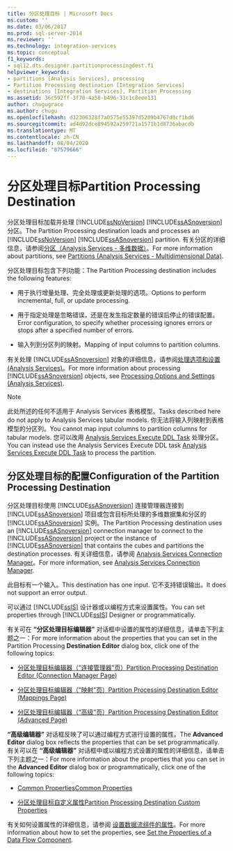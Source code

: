 ```yaml
---
title: 分区处理目标 | Microsoft Docs
ms.custom: ''
ms.date: 03/06/2017
ms.prod: sql-server-2014
ms.reviewer: ''
ms.technology: integration-services
ms.topic: conceptual
f1_keywords:
- sql12.dts.designer.partitionprocessingdest.f1
helpviewer_keywords:
- partitions [Analysis Services], processing
- Partition Processing destination [Integration Services]
- destinations [Integration Services], Partition Processing
ms.assetid: 36c592ff-3f78-4a58-b496-31c1c8eee131
author: chugugrace
ms.author: chugu
ms.openlocfilehash: d32306328f7a0575e55397d5209b4767d0cf1bd6
ms.sourcegitcommit: ad4d92dce894592a259721a1571b1d8736abacdb
ms.translationtype: MT
ms.contentlocale: zh-CN
ms.lasthandoff: 08/04/2020
ms.locfileid: "87579666"
---
```

# <a name="partition-processing-destination"></a><span data-ttu-id="78de4-102">分区处理目标</span><span class="sxs-lookup"><span data-stu-id="78de4-102">Partition Processing Destination</span></span>
  <span data-ttu-id="78de4-103">分区处理目标加载并处理 [!INCLUDE[ssNoVersion](../../includes/ssnoversion-md.md)] [!INCLUDE[ssASnoversion](../../includes/ssasnoversion-md.md)] 分区。</span><span class="sxs-lookup"><span data-stu-id="78de4-103">The Partition Processing destination loads and processes an [!INCLUDE[ssNoVersion](../../includes/ssnoversion-md.md)] [!INCLUDE[ssASnoversion](../../includes/ssasnoversion-md.md)] partition.</span></span> <span data-ttu-id="78de4-104">有关分区的详细信息，请参阅[分区（Analysis Services - 多维数据）](https://docs.microsoft.com/analysis-services/multidimensional-models-olap-logical-cube-objects/partitions-analysis-services-multidimensional-data)。</span><span class="sxs-lookup"><span data-stu-id="78de4-104">For more information about partitions, see [Partitions &#40;Analysis Services - Multidimensional Data&#41;](https://docs.microsoft.com/analysis-services/multidimensional-models-olap-logical-cube-objects/partitions-analysis-services-multidimensional-data).</span></span>  
  
 <span data-ttu-id="78de4-105">分区处理目标包含下列功能：</span><span class="sxs-lookup"><span data-stu-id="78de4-105">The Partition Processing destination includes the following features:</span></span>  
  
-   <span data-ttu-id="78de4-106">用于执行增量处理、完全处理或更新处理的选项。</span><span class="sxs-lookup"><span data-stu-id="78de4-106">Options to perform incremental, full, or update processing.</span></span>  
  
-   <span data-ttu-id="78de4-107">用于指定处理是忽略错误，还是在发生指定数量的错误后停止的错误配置。</span><span class="sxs-lookup"><span data-stu-id="78de4-107">Error configuration, to specify whether processing ignores errors or stops after a specified number of errors.</span></span>  
  
-   <span data-ttu-id="78de4-108">输入列到分区列的映射。</span><span class="sxs-lookup"><span data-stu-id="78de4-108">Mapping of input columns to partition columns.</span></span>  
  
 <span data-ttu-id="78de4-109">有关处理 [!INCLUDE[ssASnoversion](../../includes/ssasnoversion-md.md)] 对象的详细信息，请参阅[处理选项和设置 (Analysis Services)](https://docs.microsoft.com/analysis-services/multidimensional-models/processing-options-and-settings-analysis-services)。</span><span class="sxs-lookup"><span data-stu-id="78de4-109">For more information about processing [!INCLUDE[ssASnoversion](../../includes/ssasnoversion-md.md)] objects, see [Processing Options and Settings &#40;Analysis Services&#41;](https://docs.microsoft.com/analysis-services/multidimensional-models/processing-options-and-settings-analysis-services).</span></span>  
  
> [!NOTE]  
>  <span data-ttu-id="78de4-110">此处所述的任何不适用于 Analysis Services 表格模型。</span><span class="sxs-lookup"><span data-stu-id="78de4-110">Tasks described here do not apply to Analysis Services tabular models.</span></span>  <span data-ttu-id="78de4-111">你无法将输入列映射到表格模型的分区列。</span><span class="sxs-lookup"><span data-stu-id="78de4-111">You cannot map input columns to partition columns for tabular models.</span></span> <span data-ttu-id="78de4-112">您可以改用 [Analysis Services Execute DDL Task](../control-flow/analysis-services-execute-ddl-task.md) 处理分区。</span><span class="sxs-lookup"><span data-stu-id="78de4-112">You can instead use the Analysis Services Execute DDL task [Analysis Services Execute DDL Task](../control-flow/analysis-services-execute-ddl-task.md) to process the partition.</span></span>  
  
## <a name="configuration-of-the-partition-processing-destination"></a><span data-ttu-id="78de4-113">分区处理目标的配置</span><span class="sxs-lookup"><span data-stu-id="78de4-113">Configuration of the Partition Processing Destination</span></span>  
 <span data-ttu-id="78de4-114">分区处理目标使用 [!INCLUDE[ssASnoversion](../../includes/ssasnoversion-md.md)] 连接管理器连接到 [!INCLUDE[ssASnoversion](../../includes/ssasnoversion-md.md)] 项目或包含目标所处理的多维数据集和分区的 [!INCLUDE[ssASnoversion](../../includes/ssasnoversion-md.md)] 实例。</span><span class="sxs-lookup"><span data-stu-id="78de4-114">The Partition Processing destination uses an [!INCLUDE[ssASnoversion](../../includes/ssasnoversion-md.md)] connection manager to connect to the [!INCLUDE[ssASnoversion](../../includes/ssasnoversion-md.md)] project or the instance of [!INCLUDE[ssASnoversion](../../includes/ssasnoversion-md.md)] that contains the cubes and partitions the destination processes.</span></span> <span data-ttu-id="78de4-115">有关详细信息，请参阅 [Analysis Services Connection Manager](../connection-manager/analysis-services-connection-manager.md)。</span><span class="sxs-lookup"><span data-stu-id="78de4-115">For more information, see [Analysis Services Connection Manager](../connection-manager/analysis-services-connection-manager.md).</span></span>  
  
 <span data-ttu-id="78de4-116">此目标有一个输入。</span><span class="sxs-lookup"><span data-stu-id="78de4-116">This destination has one input.</span></span> <span data-ttu-id="78de4-117">它不支持错误输出。</span><span class="sxs-lookup"><span data-stu-id="78de4-117">It does not support an error output.</span></span>  
  
 <span data-ttu-id="78de4-118">可以通过 [!INCLUDE[ssIS](../../includes/ssis-md.md)] 设计器或以编程方式来设置属性。</span><span class="sxs-lookup"><span data-stu-id="78de4-118">You can set properties through [!INCLUDE[ssIS](../../includes/ssis-md.md)] Designer or programmatically.</span></span>  
  
 <span data-ttu-id="78de4-119">有关可在 **“分区处理目标编辑器”** 对话框中设置的属性的详细信息，请单击下列主题之一：</span><span class="sxs-lookup"><span data-stu-id="78de4-119">For more information about the properties that you can set in the Partition Processing **Destination Editor** dialog box, click one of the following topics:</span></span>  
  
-   [<span data-ttu-id="78de4-120">分区处理目标编辑器（“连接管理器”页）</span><span class="sxs-lookup"><span data-stu-id="78de4-120">Partition Processing Destination Editor &#40;Connection Manager Page&#41;</span></span>](../partition-processing-destination-editor-connection-manager-page.md)  
  
-   [<span data-ttu-id="78de4-121">分区处理目标编辑器（“映射”页）</span><span class="sxs-lookup"><span data-stu-id="78de4-121">Partition Processing Destination Editor &#40;Mappings Page&#41;</span></span>](../partition-processing-destination-editor-mappings-page.md)  
  
-   [<span data-ttu-id="78de4-122">分区处理目标编辑器（“高级”页）</span><span class="sxs-lookup"><span data-stu-id="78de4-122">Partition Processing Destination Editor &#40;Advanced Page&#41;</span></span>](../partition-processing-destination-editor-advanced-page.md)  
  
 <span data-ttu-id="78de4-123">**“高级编辑器”** 对话框反映了可以通过编程方式进行设置的属性。</span><span class="sxs-lookup"><span data-stu-id="78de4-123">The **Advanced Editor** dialog box reflects the properties that can be set programmatically.</span></span> <span data-ttu-id="78de4-124">有关可以在 **“高级编辑器”** 对话框中或以编程方式设置的属性的详细信息，请单击下列主题之一：</span><span class="sxs-lookup"><span data-stu-id="78de4-124">For more information about the properties that you can set in the **Advanced Editor** dialog box or programmatically, click one of the following topics:</span></span>  
  
-   [<span data-ttu-id="78de4-125">Common Properties</span><span class="sxs-lookup"><span data-stu-id="78de4-125">Common Properties</span></span>](../common-properties.md)  
  
-   [<span data-ttu-id="78de4-126">分区处理目标自定义属性</span><span class="sxs-lookup"><span data-stu-id="78de4-126">Partition Processing Destination Custom Properties</span></span>](partition-processing-destination-custom-properties.md)  
  
 <span data-ttu-id="78de4-127">有关如何设置属性的详细信息，请参阅 [设置数据流组件的属性](set-the-properties-of-a-data-flow-component.md)。</span><span class="sxs-lookup"><span data-stu-id="78de4-127">For more information about how to set the properties, see [Set the Properties of a Data Flow Component](set-the-properties-of-a-data-flow-component.md).</span></span>  
  
  
